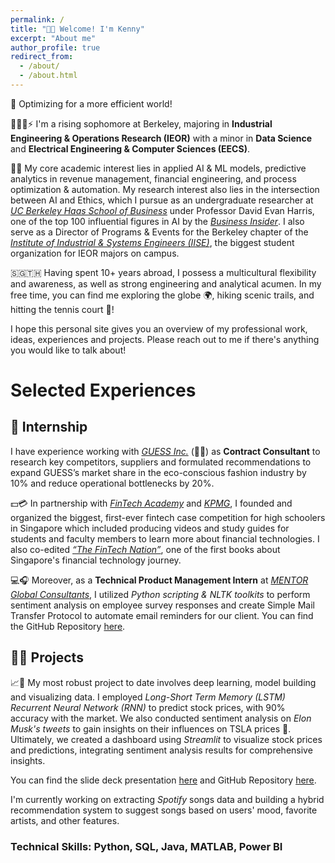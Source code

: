 ```yaml
---
permalink: /
title: "👋🏻 Welcome! I'm Kenny"
excerpt: "About me"
author_profile: true
redirect_from: 
  - /about/
  - /about.html
---
```

🔌 Optimizing for a more efficient world!

👨🏻‍💻⚡ I'm a rising sophomore at Berkeley, majoring in **Industrial Engineering & Operations Research (IEOR)** with a minor in **Data Science** and **Electrical Engineering & Computer Sciences (EECS)**.

🧪🥼 My core academic interest lies in applied AI & ML models, predictive analytics in revenue management, financial engineering, and process optimization & automation. My research interest also lies in the intersection between AI and Ethics, which I pursue as an undergraduate researcher at [*UC Berkeley Haas School of Business*](https://haas.berkeley.edu/) under Professor David Evan Harris, one of the top 100 influential figures in AI by the [*Business Insider*](https://www.businessinsider.com/the-ai-100-2023-the-people-who-make-ai-intelligent-2023-10). I also serve as a Director of Programs & Events for the Berkeley chapter of the [*Institute of Industrial & Systems Engineers (IISE)*](https://iise.berkeley.edu/), the biggest student organization for IEOR majors on campus.

🇸🇬🇹🇭 Having spent 10+ years abroad, I possess a multicultural flexibility and awareness, as well as strong engineering and analytical acumen. In my free time, you can find me exploring the globe 🌍, hiking scenic trails, and hitting the tennis court 🎾!

I hope this personal site gives you an overview of my professional work, ideas, experiences and projects. Please reach out to me if there's anything you would like to talk about!

# Selected Experiences

## 📁 Internship

I have experience working with [*GUESS Inc.*](https://www.guess.com/us/en/home/) (👖👚) as **Contract Consultant** to research key competitors, suppliers and formulated recommendations to expand GUESS’s market share in the eco-conscious fashion industry by 10% and reduce operational bottlenecks by 20%.

💵💳 In partnership with [*FinTech Academy*](https://fin.edu.sg/) and [*KPMG*](https://kpmg.com/xx/en/home.html), I founded and organized the biggest, first-ever fintech case competition for high schoolers in Singapore which included producing videos and study guides for students and faculty members to learn more about financial technologies. I also co-edited [*“The FinTech Nation”*](https://www.fintechnation.io/), one of the first books about Singapore's financial technology journey.

💻🎧 Moreover, as a **Technical Product Management Intern** at [*MENTOR Global Consultants*](https://mentor-gc.com/), I utilized *Python scripting & NLTK toolkits* to perform sentiment analysis on employee survey responses and create Simple Mail Transfer Protocol to automate email reminders for our client. You can find the GitHub Repository [here](https://github.com/kennywong524/Sentiment-Analysis-Radar-chart-demo-for-MENTOR).

## ✍🏻 Projects

📈🤖 My most robust project to date involves deep learning, model building and visualizing data. I employed *Long-Short Term Memory (LSTM) Recurrent Neural Network (RNN)* to predict stock prices, with 90% accuracy with the market. We also conducted sentiment analysis on *Elon Musk's tweets* to gain insights on their influences on TSLA prices 🚙. Ultimately, we created a dashboard using *Streamlit* to visualize stock prices and predictions, integrating sentiment analysis results for comprehensive insights.

You can find the slide deck presentation [here](https://www.linkedin.com/in/pattaraphon-kenny/overlay/projects/950663997/multiple-media-viewer/?profileId=ACoAACRak44BPoSRL-hgunchqiR3_OhqQF8Grmg&treasuryMediaId=1713824399322) and GitHub Repository [here](https://github.com/kennywong524/Stock-Market-Prediction-ML-Project).

I'm currently working on extracting *Spotify* songs data and building a hybrid recommendation system to suggest songs based on users' mood, favorite artists, and other features.

### Technical Skills: Python, SQL, Java, MATLAB, Power BI




